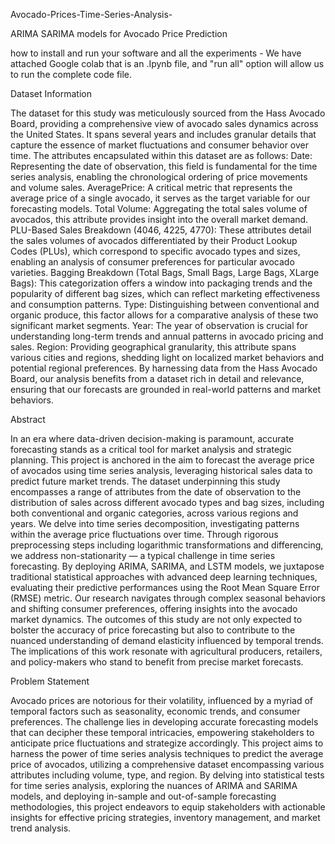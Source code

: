 Avocado-Prices-Time-Series-Analysis-

ARIMA SARIMA models for Avocado Price Prediction

how to install and run your software and all the experiments - We have attached Google colab that is an .Ipynb file, and "run all" option will allow us to run the complete code file.


Dataset Information

The dataset for this study was meticulously sourced from the Hass Avocado Board, providing a comprehensive view of avocado sales dynamics across the United States. It spans several years and includes granular details that capture the essence of market fluctuations and consumer behavior over time. The attributes encapsulated within this dataset are as follows: Date: Representing the date of observation, this field is fundamental for the time series analysis, enabling the chronological ordering of price movements and volume sales. AveragePrice: A critical metric that represents the average price of a single avocado, it serves as the target variable for our forecasting models. Total Volume: Aggregating the total sales volume of avocados, this attribute provides insight into the overall market demand. PLU-Based Sales Breakdown (4046, 4225, 4770): These attributes detail the sales volumes of avocados differentiated by their Product Lookup Codes (PLUs), which correspond to specific avocado types and sizes, enabling an analysis of consumer preferences for particular avocado varieties. Bagging Breakdown (Total Bags, Small Bags, Large Bags, XLarge Bags): This categorization offers a window into packaging trends and the popularity of different bag sizes, which can reflect marketing effectiveness and consumption patterns. Type: Distinguishing between conventional and organic produce, this factor allows for a comparative analysis of these two significant market segments. Year: The year of observation is crucial for understanding long-term trends and annual patterns in avocado pricing and sales. Region: Providing geographical granularity, this attribute spans various cities and regions, shedding light on localized market behaviors and potential regional preferences. By harnessing data from the Hass Avocado Board, our analysis benefits from a dataset rich in detail and relevance, ensuring that our forecasts are grounded in real-world patterns and market behaviors.

Abstract

In an era where data-driven decision-making is paramount, accurate forecasting stands as a critical tool for market analysis and strategic planning. This project is anchored in the aim to forecast the average price of avocados using time series analysis, leveraging historical sales data to predict future market trends. The dataset underpinning this study encompasses a range of attributes from the date of observation to the distribution of sales across different avocado types and bag sizes, including both conventional and organic categories, across various regions and years. We delve into time series decomposition, investigating patterns within the average price fluctuations over time. Through rigorous preprocessing steps including logarithmic transformations and differencing, we address non-stationarity — a typical challenge in time series forecasting. By deploying ARIMA, SARIMA, and LSTM models, we juxtapose traditional statistical approaches with advanced deep learning techniques, evaluating their predictive performances using the Root Mean Square Error (RMSE) metric. Our research navigates through complex seasonal behaviors and shifting consumer preferences, offering insights into the avocado market dynamics. The outcomes of this study are not only expected to bolster the accuracy of price forecasting but also to contribute to the nuanced understanding of demand elasticity influenced by temporal trends. The implications of this work resonate with agricultural producers, retailers, and policy-makers who stand to benefit from precise market forecasts.

Problem Statement

Avocado prices are notorious for their volatility, influenced by a myriad of temporal factors such as seasonality, economic trends, and consumer preferences. The challenge lies in developing accurate forecasting models that can decipher these temporal intricacies, empowering stakeholders to anticipate price fluctuations and strategize accordingly. This project aims to harness the power of time series analysis techniques to predict the average price of avocados, utilizing a comprehensive dataset encompassing various attributes including volume, type, and region. By delving into statistical tests for time series analysis, exploring the nuances of ARIMA and SARIMA models, and deploying in-sample and out-of-sample forecasting methodologies, this project endeavors to equip stakeholders with actionable insights for effective pricing strategies, inventory management, and market trend analysis.
